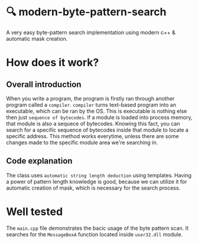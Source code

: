 # :mag: modern-byte-pattern-search
A very easy byte-pattern search implementation using modern c++ & automatic mask creation.

# How does it work?

## Overall introduction
When you write a program, the program is firstly ran through another program called a `compiler`. `compiler` turns text-based program into an executable, which can be ran by the OS. This is executable is nothing else then just `sequence of bytecodes`.
If a module is loaded into process memory, that module is also a sequece of bytecodes. Knowing this fact, you can search for a specific sequence of bytecodes inside that module to locate a specific address.
This method works everytime, unless there are some changes made to the specific module area we're searching in.

## Code explanation
The class uses `automatic string length deduction` using templates. Having a power of pattern length knowledge is good, because we can utilize it for automatic creation of mask, which is necessary for the search process.

# Well tested
The `main.cpp` file demonstrates the bacic usage of the byte pattern scan. It searches for the `MessageBoxA` function located inside `user32.dll` module.


